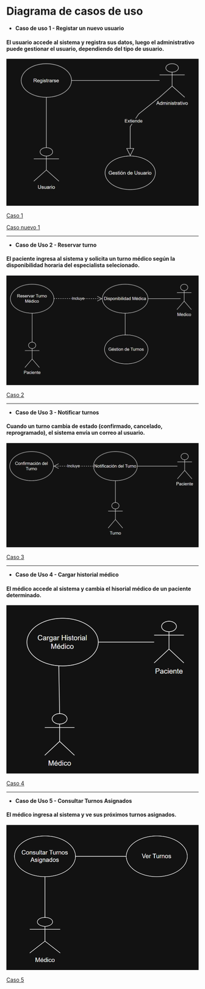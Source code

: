 # Diagrama de casos de uso


- **Caso de uso 1 - Registar un nuevo usuario**
#### El usuario accede al sistema y registra sus datos, luego el administrativo puede gestionar el usuario, dependiendo del tipo de usuario.

![](DiagramasyDiseños/DiseñosUML/diagramasCasosDeUsos/CasoDeUso1.png)

[Caso 1](https://viewer.diagrams.net/?tags=%7B%7D&lightbox=1&highlight=0000ff&edit=_blank&layers=1&nav=1&title=Diagrama%20sin%20t%C3%ADtulo.drawio&dark=1#R%3Cmxfile%3E%3Cdiagram%20name%3D%22P%C3%A1gina-1%22%20id%3D%22lpzLio0CpURt77xCraOb%22%3E7Vlbc%2BsmEP41nmkf0pGEcOJHx0lOz7TNZE56OXkkFrGZg4SLUGz31xfERQjZsePjW6Z9Miywhm%2B%2FXdhVD4zyxSeOZtPfWIZpL4myRQ%2Fc9JIkjtJE%2FijJUksgSLVgwklmJjWCR%2FIPtiuNtCIZLlsTBWNUkFlbOGZFgceiJUOcs3l72guj7X%2BdoQnuCB7HiHalf5FMTLX0Krls5D9jMpnaf477Az2SIzvZnKScoozNPRG47YERZ0zoVr4YYarAs7jodXdrRt3GOC7ENgvo3f3978vBaARul18%2Bs8HTL2l8YazzimhlDvxHWSFOmNmzWFog5PZnqlnldDgWjPfA9SvmgkiofkXPmD6wkgjCCjnlmQnBcm%2FCkJKJGhBsJqVTkVPZiWWTVYKSAo%2Bc8SIpNFuSa%2FFi7Vljh6CkHmY5Fnwpp5gF4MqAbliXWjrNGxsCI5p65usbGTKsmTjNDbCyYbB9B86gg%2FMXPCGl4IiXWP2h0vAoBThHHeilfkl32bmeT4nAjzM0ViNz6XFtOKU%2B9s3xNNkTlrCNJViB5WAFlvBQWKYdLP9ElGSI1wvlqWQ76yV9KhQkM1S00Oz%2FXSmPux4zqkg8lIN88ox%2BkLuV24mCnx9rDGXYKMTFC8oJXeolOStYqe3gxss6eKnRaLbQcom6uECa%2FcN6G4gLb0iZ8CKXQVMPF8zYtNmmbE30LwyjLJSYKWkdQlzPYghrFKXkRrVVbIAKNiih3zQ3dnMtTXZSkzRqtK3cSIv7ULMfevy3y7TV3DLrB1Lge4Iar3FT8toblCSuu75HKGlSS72Nac%2FY5uhuyJ268RWovMXNHDQoRctGXDuOlc%2FdljpLjBO5MeiNSWdy8on396FJ6q6ziy9ss8XM69BKO490T%2B0%2FloNnFZjipB2Y4sGJAxPsBCZ5sb0QntehKUOCSetF1ZoL9sRgxlctMK9WYJkeEct%2BB8thlpOiDhuCvH7w90n%2FMqQuPO375LID9ydcCtIbgd41UBdohhvqlmfGXRi10UyiE5N30EHzczGm1RJ3gPOgCcnoWIqLbKgyGSWjbPxNPV4q%2Foozw0fOqiJzPbwg4qvXflLtn6Dp3Sy8oZul7RTy1F%2FNPuqOt0p1m2V1z67Tx8FZJ4UKLCePzCo%2Bxm9AFhuHlw%2BkCRabXn9dKnimtqGLY6pCRXtvq2xttD0wou579%2B4NfNTptSr0mcwqP%2FEKFKVwgyJ95o4iaXS09KbN1IRy%2FYaTIOlJYhgwWWtseO3w253qNhnwuH67EERy9phkj99B9j2SFhyNi3aJzcHA5W5chCEXwxi4Jy6G%2FwPAMbjYrWZ0b6qGXwUrcPt2WhNJHaGefD69HUm94PnkB9bDR9J0y0AKN5IXvvF4%2Fl5CDwJ%2BRLsG13Q3Qu%2BNc93KztE5JzsPmBN5FMzPh4fJljzcHET%2F5%2BEWPOxWxb6Hh9vy4FR2CxMoqXjHC9EmBusUHdpu3UT3jvG8orpGoPMurutl51YzCCvDJy%2FA2BqGB%2BY9E%2BRFvjTHXi47Y6oeg3NE6JkjuqoKc1RAzyKT%2FVjvL7Dlvac9%2FxjZgysb2a9hyY6XHNygZ0%2FJA7DVsCBhPmjyYM%2Fy304eti7D6FB7qus%2FSUGbIemOjA4VxaGiA1%2F%2F9uh7Zt176iEN605W%2FIMfgnRpFISlnXOFQNHRSbdFnaTNqw1voRdC6Uh%2FT7cUbT%2BPwJ4%2BUkVhttZ5HsFVn03ADg%2BknvlU6iHffCQFt%2F8C%3C%2Fdiagram%3E%3C%2Fmxfile%3E)

[Caso nuevo 1](https://viewer.diagrams.net/?tags=%7B%7D&lightbox=1&highlight=0000ff&edit=_blank&layers=1&nav=1&title=Diagrama%20sin%20t%C3%ADtulo.drawio&dark=1#R%3Cmxfile%3E%3Cdiagram%20name%3D%22P%C3%A1gina-1%22%20id%3D%22IMwBz3qv6Sn7OdJglSPO%22%3E1Vlbk9smFP41fkzGEpIsP%2Fq2SZvNzE62adpHVsIyCQIPRmu7v74goRtIu67XsrdPFkeA4DvnOzePwCI9fOJwu%2FnKYkRG7jg%2BjMBy5LrO2PPkj5IcC4kPtCDhONaTasEj%2FgeVK7U0wzHatSYKxojA27YwYpSiSLRkkHO2b09bM9L%2B6hYmyBI8RpDY0h84FptCGrqTWv4Z4WRTftkJpsWbFJaT9U12GxizfUMEViOw4IyJ4ik9LBBR4JW4FOvuet5WB%2BOIilMW%2FB5%2Fpl%2Fu4nj35cd6DdLZ1%2B8%2Fww96l2dIMn3h77sMcsz0mcWxBEIef6ses5TMIsH4CMyfERdYQnUPnxB5YDssMKNyyhMTgqWNCTOCE%2FVCsK2UbkRK5MCRjywTBFO0qJQ3lsKEwxjLSy0YUZ9ZUkblh%2Bc7wdmvSgkSvrk%2Bu%2FwIOvSC4lRQSxtFLEWCH%2BWUcgHQ2tHm6Xl6vK%2BVHWjRpqHnqZZBbV5JtXOtAfmglfBfFBJaGrFUgWg8U6ZdY9OAlLOMxijWWKIDFn%2Bp54%2B%2BHv3deLM8NAfHxuABcSwvhLiWFWdAsUUWA2h5TpbxCL1ucgLyBImX5k27NdfQjN%2BhmVLGEYECP7fP26Uu%2FYUHhuVNKsMAU8MwfEPjxT31qibtjI2coL0RCIyNCiCsjXLrqa79BoOaWgb1DSVYsgnyHbJtixDpWpVN7TdYoMctzJW5l969bWeXIJ9jQOPa5HPGHTo2IbwY%2B8oDNMD6jUYkO9pANaAw3Vzl%2FxpEfSIs%2BiVFUcafK3b2cdUdh022fhyDmxJ2eiJj%2B9TdUGd4IXZODMsB57LTbW%2Fketdlp2sHYBkM15inMMKjBRjNAVXZE1LKTCEmNyWs1wbLmQAZVizGuldlLLh5vLwg1dxTg6PrvafgCM4NjqFhUNdmn2cZz4o%2BK9rNlqykHWUCr6V7j2RyKyuRW%2FLP9VtwTTvC5Utavzz5Ju8gXDqnJ7ZUXrpgN%2FD9UlCE2GkASkG9OB%2B1Vr%2BLMOv%2F78JslT33bTQ00U%2BoqlQhapWZyrjWmBCjFoXadAlaiw6LTnEck3wz6Q0wTf5Qde%2Fyg1NL7vOFS1BLvmm%2BgtzQBRTwKT%2BZsjJiFNi8mDvfKrxyBP35yF%2FmEi7rZqqye5wbIII7sUc7Ud2svAmmG2nL4jKOCRj6dcLAck1lJ6jpmcKBHFNpXk0%2FLTn6qIcSpA1LGIVkVUsN91LPuWe5%2BpT2fiIhjrpJBTPBujz8ZRKBU50B6FHMG5nvmanelatWYOfFszjFNK9b5b1u2Z8apBHlT9qx3fGCjty6K7qHk6FIZKfWq4PAMkp3tA3s0C1FmilOUAzvsDpAjmFvAn5BDoFTk2nwejJd2f8beeWbmbN7ZkQNxsZGZkdyaILaqfMnGWZaNavaJOtpJ18zbfa9nuzjtap1sMQZBK%2FnI7s9TgnUOQnkQpNpfBlMjNbbxEZk4nQgAjx%2FIEjK2qYByR3jaUYK8ylqMV50Loc2pxd01g%2BowexTi7PhOiN24%2FdPmbfGdmMphoINXdieAykIvTakJzabzqCtHNb%2FxBU%2Bsv4%2FE6z%2BBQ%3D%3D%3C%2Fdiagram%3E%3C%2Fmxfile%3E)

---

- **Caso de Uso 2 - Reservar turno**
#### El paciente ingresa al sistema y solicita un turno médico según la disponibilidad horaria del especialista selecionado.

![](DiagramasyDiseños/DiseñosUML/diagramasCasosDeUsos/CasoDeUso2.png)

[Caso 2](https://viewer.diagrams.net/?tags=%7B%7D&lightbox=1&highlight=0000ff&edit=_blank&layers=1&nav=1&title=Diagrama%20Caso%20de%20Uso%202.drawio&dark=auto#R%3Cmxfile%3E%3Cdiagram%20name%3D%22P%C3%A1gina-1%22%20id%3D%2208q_R25VppH2O6Z6lk2x%22%3E1VjbUtswEP0aP5aJLTshjyFQ2hmYyTSdljwKa4nVkSVXlnPp11eOJd8EJBQS6FO0q%2FXae%2FYcXeKhabq5ljhLbgUB5gUDsvHQpRcE%2FiAM9U%2Fp2VaeCBnHUlJighrHnP4B%2B6TxFpRA3glUQjBFs64zFpxDrDo%2BLKVYd8MeBOu%2BNcNLcBzzGDPX%2B5MSlVTe82DU%2BL8AXSb2zf5wXM2k2AabSvIEE7FuudCVh6ZSCFWN0s0UWAmexaV67vMTs%2FWHSeDqkAdW6Md8Qejmlt2N5sub5Df8Sj%2F5qEqzwqwwFc9wTHVKMF%2BtthYKXUBWDouUTWIlpIcuViAV1WDd4HtgM5FTRQXXIfdCKZG2AiaMLssJJTLtTVTKtOHroSgUoxymdfsG2umWZqot08Gm5TKlXoNIQcmtDrGzoYHd8C4YG3vddNGGJK0GjowPG94s68wNtHpg0H0J0pGDtIMwcDIpOastLjh0kZKi4ASIgQg2VN2V47PIWIvWzOWmbWxbxgwk1QWB3Ad1LgoZwwHUUVguQT0XOKwCgXSk5rau1ZrokdZYnwSGFV11BfpYv8wbZoLq2mpmoHGXGWjQa3lVuXmqLaheIn%2FYo1g%2FUYWMk2hHn7rsVzBq6DDqG%2BQgV1hq7%2FdCcqF%2Fb70p8iZjQmPh8o0xvY6WPFsnVME8w7uOr%2FVS3uXeWwhy0EXLR64g%2FeCRtp8fTZEjB7%2BvPGbF1l36WsIUGfBSS9xuVr4u%2BoLgPNlp039WtFx%2F913bWDQSLs1GtzvLCvdJ%2BPdrb%2Fxy7dW8fqXQ6p3Pdnw4Pov%2BTWoo3JvqCbE1qWygeHjI4TiCHDuEuqR5Jji9p4wSTDpyxO8qRxSFB8hxeEI5Wra81QZZa62R18JEfhytHXGfC%2B369tp9LuwfpaLT7nM1ud%2BYGP5HXoSPSIxo1FtM%2B2feg4kRdBlWL%2FinIkbgEOO5085%2FdX%2BJhvuPSye9vwTuTfG6Ajvfgaav%2BGCPnfn7bm39c%2FnoeCdNbTY3%2BIrXzf8g6Oov%3C%2Fdiagram%3E%3C%2Fmxfile%3E)

---
  
- **Caso de Uso 3 - Notificar turnos**
#### Cuando un turno cambia de estado (confirmado, cancelado, reprogramado), el sistema envía un correo al usuario.

![](DiagramasyDiseños/DiseñosUML/diagramasCasosDeUsos/CasoDeUso3.png)

[Caso 3](https://viewer.diagrams.net/?tags=%7B%7D&lightbox=1&target=blank&highlight=0000ff&edit=_blank&layers=1&nav=1&title=Diagrama%20Caso%20de%20Uso%203.drawio&dark=auto#R%3Cmxfile%3E%3Cdiagram%20name%3D%22P%C3%A1gina-1%22%20id%3D%2208q_R25VppH2O6Z6lk2x%22%3E1VfbctowEP0aP7aDLYzhEUiadibpMEOnJY%2BKtdjqyJIrZDD9%2BspYvoqk0JCWPqE9Wl327B6tcdA8ye8kTuMHQYA53oDkDrpxPM8dDIf6p0D2JeIjA0SSEuPUAEv6E6qVBs0ogU3HUQnBFE27YCg4h1B1MCyl2HXd1oJ1T01xBBawDDGz0W%2BUqLhEx17Q4B%2BBRnF1sjualDMJrpxNJJsYE7FrQejWQXMphCpHST4HVpBX8VKu%2B%2FDMbH0xCVydsmCLvi4fCc0f2CpYRvfxD%2FievPNMNraYZSbiL5nkwlxZ7Sse9O3TYpglbBoqIR0024JUVDN1j5%2BALcSGKiq4dnkSSomk5TBlNComlEg1GquEacPVQ5EpRjnM69wNNGjHZUIttoO8BZk470AkoOReu5hZNDacm6LzAmPvmhQODRS3sle5YVM0Ub1zw6seGGrPoXlk0WwxDJxMi4LVFhccukxJkXECxFAEOVWrYvzeN9Zja%2BYmbxv7lrEASXVAIH9H9UZkMoQT6kZhGYF6ydEIBUhHZ3bqWqnxj6SmwiQwrOi2q85j%2BTInLATVsTWVMelWBhr0Ul5Gbla11dTbaDjobuROehuVzFgbHcqnDvsVFRVYFfVZKLrWegupM0fODPHi2T08x8clrU%2FRr2hRaLuYKlim%2BJDynX7Iu8V3CUUOe3QhW5GudyTv4zeT5Ngi8BMPWbaHl5QpUuCFmHjVqlwd9IzgTXwQp3uSatuarRX8jGq5jnVltjsYrVWF2Sw7WNW6Vyg7OFXZk%2FOV7Y4uJGPUe%2BD7ZXKqjOvuXNVlvwW8tYwnVhXqbrimMrlKGbvutcm4usCFO6t7hkb%2FgtaQd9Vd1PvTLuoH%2Fj%2BVX8Vrq3oWWng6kXYX%2BK%2B%2BgP2gL1TfEuqFvoC12fyJKRPT%2FBVEt78A%3C%2Fdiagram%3E%3C%2Fmxfile%3E)

---
  
- **Caso de Uso 4 - Cargar historial médico**
#### El médico accede al sistema y cambia el hisorial médico de un paciente determinado.

![](DiagramasyDiseños/DiseñosUML/diagramasCasosDeUsos/CasoDeUso4.png)

[Caso 4](https://viewer.diagrams.net/?tags=%7B%7D&lightbox=1&target=blank&highlight=0000ff&edit=_blank&layers=1&nav=1&title=Diagrama%20Caso%20de%20Uso%204.drawio&dark=auto#R%3Cmxfile%3E%3Cdiagram%20name%3D%22P%C3%A1gina-1%22%20id%3D%2208q_R25VppH2O6Z6lk2x%22%3E1VZNc5swEP01HJsxCGxzdEmaHOIZz3imTY4K2oA6AlFZ2Li%2FvosRH4J8uBN3OjmhfVqt2LdvFxwSZdWtokW6lgyE481Y5ZBrx%2FPcme%2Fjo0aODRIQAySKM%2BPUA1v%2BG9qTBi05g53lqKUUmhc2GMs8h1hbGFVKHmy3ZynsWwuawATYxlRM0R%2Bc6bRBl96ix%2B%2BAJ2l7szsPm52Mts4mk11KmTwMIHLjkEhJqZtVVkUgavJaXppz317Z7V5MQa7PObAn37ePjFdr8bDYJvfpL%2FiZfSGkCbOnojQZr52IOKuQ8ViaF9fHlg3MoaiXZSZWsZbKIV%2F3oDRHvu7pE4iN3HHNZY4uT1JrmQ0cVoIn9YaWBaKpzgQaLi5lqQXPIeoqOENwmp1JuA4H1QAy2d6CzECrI7q0u0vDvJGeNzf2oS9kYKB0UMOFwaiRTtJF7tnFhSH4b8j2J2RPGIacrWrZopXLHGymlCxzBsxQBBXXD%2FX6KjDW42Dnuhoax4GxAcUxIVAtlmNyTSDfX7TAKdZVGJIW6AOerOPQGod8tXo7WaoYzhCkpioB%2FZZj0DgCsxp4qoZ3qt1iCgTVfG%2B3%2FUsSMDdsJMfcOrGR0BYbmY1U1GRuTg3bdBSom3wmkDuWY8PMJNBJkV3aHxBpMBFphDdShdgd32HTc1oHeWtM4DU4n2vxHlKuYVvQU80P%2BImwBX2JLg9GfM2mXe56LxR%2B%2Bc%2FafD5hcENjjinC5x6oZO6PqA7%2B80BdXHagtoPQtYdg8M4I%2FMC0m3%2FOaYddZ39axyU%2Bf9qNJLUMLzTt0Oz%2FrRr3%2Fg%2BV3PwB%3C%2Fdiagram%3E%3C%2Fmxfile%3E)

---
  
- **Caso de Uso 5 - Consultar Turnos Asignados**
#### El médico ingresa al sistema y ve sus próximos turnos asignados.

![](DiagramasyDiseños/DiseñosUML/diagramasCasosDeUsos/CasoDeUso5.png)

[Caso 5](https://viewer.diagrams.net/?tags=%7B%7D&lightbox=1&target=blank&highlight=0000ff&edit=_blank&layers=1&nav=1&title=Diagrama%20Caso%20de%20Uso%205.drawio&dark=auto#R%3Cmxfile%3E%3Cdiagram%20name%3D%22P%C3%A1gina-1%22%20id%3D%2208q_R25VppH2O6Z6lk2x%22%3E3VZNc5swEP01HNsxCH9wdJw0PcQznnEnjY8K2oI6AlEhbNxf38VIIII9dSdJO9MTu0%2Brlfbtk4RHVll9r2iRriUD4QUTVnvk1gsCfxKG%2BGmQY4tMiQESxZkJ6oEt%2Fwl2pkErzqAcBGophebFEIxlnkOsBxhVSh6GYd%2BkGK5a0ARGwDamYox%2B5UynLboI5j3%2BGXiS2pX9WdSOZNQGm0rKlDJ5cCBy55GVklK3VlavQDTkWV7aeZ8ujHYbU5DraybsyeN2x3i9Fk%2FzbfKQ%2FoDv2QeyaNPsqahMxWtvRbxlxHgszcb10bKBNRSNWWViGWupPHKzB6U58vVAn0FsZMk1lzmGPEutZeYELAVPmgEtC0RTnQl0fDRlpQXPYdV1cILguDpTcJMOagcy1d6DzECrI4bY0blh3kgvmBr%2F0DdyZqDU6aGdRo10ki5zzy4ahuA%2FITsakY1Fl5XQVCH8pVK5LNFYlsgUiqUc8Y%2BLoPDRuTmkXMO2oHEzcsCzN%2BT0LegLh%2FRFY%2Fb84Ax9i%2Feiz%2B7HoW9MUM6WzalHL5c5DElRssoZMKMwqLl%2BauyPU%2BPtnJHb2nWOjrMBxbEgUBbLsTgnUePuzIonp0918myuiy0qZaViuOLQomwS0FcIDtjgkhu33Onp9ExLLaZAUM33w6vxXJ%2FNChvJsbZOUSQaKopMXkilrdzMcq%2ByF4nC8MLJtolaZkaJTrLryn6FEu1helsl%2Bq4OO1WeV%2BIr1BNdqZ4w%2BD%2FVQxbDRL49T79RD7aTHp2wogko30VfwUhfj%2BA%2BEf%2FwWSCzv%2FYsoNv%2FHrXc9j%2BZ5O4X%3C%2Fdiagram%3E%3C%2Fmxfile%3E)
